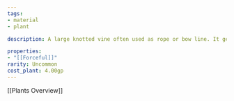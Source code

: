 ```yaml
---
tags:
- material
- plant

description: A large knotted vine often used as rope or bow line. It gets its name from the sound released when boiled and the high-pitched "twang" that comes from using it for bows.

properties:
- "[[Forceful]]"
rarity: Uncommon
cost_plant: 4.00gp
---
```

[[Plants Overview]]